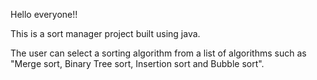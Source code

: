 Hello everyone!!


This is a sort manager project built using java.

The user can select a sorting algorithm  from a list of algorithms such as "Merge sort, Binary Tree sort, Insertion sort and Bubble sort".
